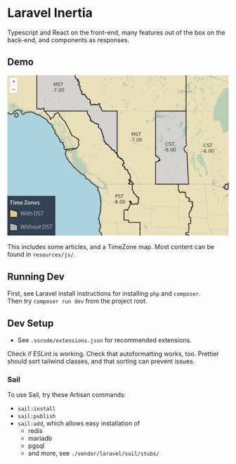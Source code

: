 # Laravel Inertia

Typescript and React on the front-end, many features out of the box
on the back-end, and components as responses.

## Demo

![OpenLayers Map](storage/app/public/demo/screen-ol-tz-map.png)

This includes some articles, and a TimeZone map. Most content can be
found in `resources/js/`.

## Running Dev

First, see Laravel install instructions for installing `php` and `composer`.  
Then try `composer run dev` from the project root.

## Dev Setup

- See `.vscode/extensions.json` for recommended extensions.

Check if ESLint is working. Check that autoformatting works, too.
Prettier should sort tailwind classes, and that sorting can prevent issues.

### Sail

To use Sail, try these Artisan commands:

- `sail:install`
- `sail:publish`
- `sail:add`, which allows easy installation of
  - redis
  - mariadb
  - pgsql
  - and more, see `./vendor/laravel/sail/stubs/`

<!--note: See if ValKey is a good alternative to Redis-->
